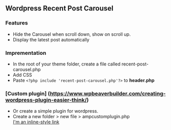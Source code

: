 ## Wordpress Recent Post Carousel 
### Features
* Hide the Carousel when scroll down, show on scroll up. 
* Display the latest post automatically 

### Imprementation
* In the root of your theme folder, create a file called recent-post-carousel.php 
* Add CSS 
* Paste ```<?php include 'recent-post-carousel.php'?>``` to **header.php**

### [Custom plugin] (https://www.wpbeaverbuilder.com/creating-wordpress-plugin-easier-think/)
* Or create a simple plugin for wordpress.
* Create a new folder > new file > ampcustomplugin.php  
[I'm an inline-style link](https://www.google.com)
